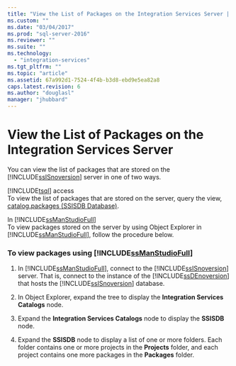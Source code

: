 ```yaml
---
title: "View the List of Packages on the Integration Services Server | Microsoft Docs"
ms.custom: ""
ms.date: "03/04/2017"
ms.prod: "sql-server-2016"
ms.reviewer: ""
ms.suite: ""
ms.technology: 
  - "integration-services"
ms.tgt_pltfrm: ""
ms.topic: "article"
ms.assetid: 67a992d1-7524-4f4b-b3d8-ebd9e5ea82a8
caps.latest.revision: 6
ms.author: "douglasl"
manager: "jhubbard"
---
```

# View the List of Packages on the Integration Services Server
  You can view the list of packages that are stored on the [!INCLUDE[ssISnoversion](../../a9notintoc/includes/ssisnoversion-md.md)] server in one of two ways.  
  
 [!INCLUDE[tsql](../../a9notintoc/includes/tsql-md.md)] access  
 To view the list of packages that are stored on the server, query the view, [catalog.packages &#40;SSISDB Database&#41;](../../integration-services/system/views/catalog.packages-ssisdb-database.md).  
  
 In [!INCLUDE[ssManStudioFull](../../a9notintoc/includes/ssmanstudiofull-md.md)]  
 To view packages stored on the server by using Object Explorer in [!INCLUDE[ssManStudioFull](../../a9notintoc/includes/ssmanstudiofull-md.md)], follow the procedure below.  
  
### To view packages using [!INCLUDE[ssManStudioFull](../../a9notintoc/includes/ssmanstudiofull-md.md)]  
  
1.  In [!INCLUDE[ssManStudioFull](../../a9notintoc/includes/ssmanstudiofull-md.md)], connect to the [!INCLUDE[ssISnoversion](../../a9notintoc/includes/ssisnoversion-md.md)] server. That is, connect to the instance of the [!INCLUDE[ssDEnoversion](../../a9notintoc/includes/ssdenoversion-md.md)] that hosts the [!INCLUDE[ssISnoversion](../../a9notintoc/includes/ssisnoversion-md.md)] database.  
  
2.  In Object Explorer, expand the tree to display the **Integration Services Catalogs** node.  
  
3.  Expand the **Integration Services Catalogs** node to display the **SSISDB** node.  
  
4.  Expand the **SSISDB** node to display a list of one or more folders. Each folder contains one or more projects in the **Projects** folder, and each project contains one more packages in the **Packages** folder.  
  
  